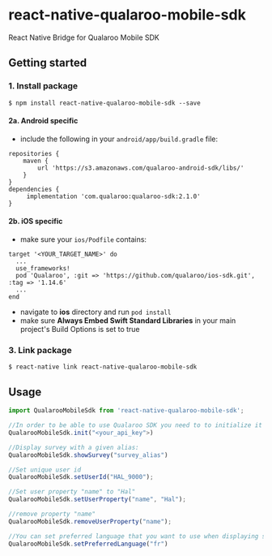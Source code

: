 
# react-native-qualaroo-mobile-sdk
React Native Bridge for Qualaroo Mobile SDK

## Getting started

### 1. Install package
`$ npm install react-native-qualaroo-mobile-sdk --save`

#### 2a. Android specific
- include the following in your `android/app/build.gradle` file:
```
repositories {
    maven {
        url 'https://s3.amazonaws.com/qualaroo-android-sdk/libs/'
    }
}
dependencies {
     implementation 'com.qualaroo:qualaroo-sdk:2.1.0'
}
```

#### 2b. iOS specific
- make sure your `ios/Podfile` contains:
```
target '<YOUR_TARGET_NAME>' do
  ...
  use_frameworks!
  pod 'Qualaroo', :git => 'https://github.com/qualaroo/ios-sdk.git', :tag => '1.14.6'
  ...
end
```
- navigate to **ios** directory and run `pod install`
- make sure **Always Embed Swift Standard Libraries** in your main project's Build Options is set to true


### 3. Link package
`$ react-native link react-native-qualaroo-mobile-sdk`

## Usage
```javascript
import QualarooMobileSdk from 'react-native-qualaroo-mobile-sdk';

//In order to be able to use Qualaroo SDK you need to to initialize it first.
QualarooMobileSdk.init("<your_api_key">)

//Display survey with a given alias:
QualarooMobileSdk.showSurvey("survey_alias")

//Set unique user id
QualarooMobileSdk.setUserId("HAL_9000");

//Set user property "name" to "Hal"
QualarooMobileSdk.setUserProperty("name", "Hal");

//remove property "name"
QualarooMobileSdk.removeUserProperty("name");

//You can set preferred language that you want to use when displaying surveys.
QualarooMobileSdk.setPreferredLanguage("fr")

```
